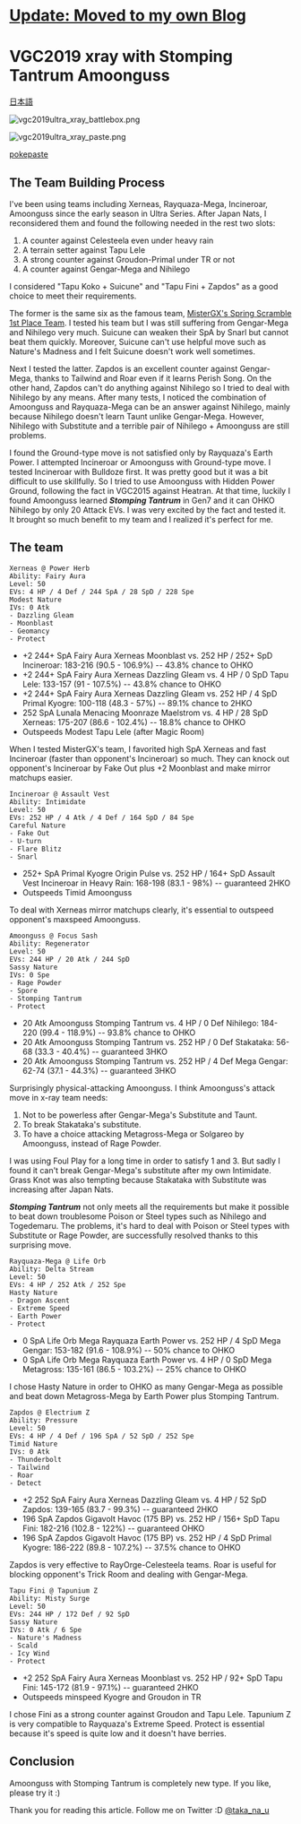 # [Update: Moved to my own Blog](https://takanauu.info/2019/08/15/vgc2019-tantrum-amoonguss/?lang=en)

# VGC2019 xray with Stomping Tantrum Amoonguss
[日本語](vgc2019ultra_xray_jp.md)

![vgc2019ultra_xray_battlebox.png](vgc2019ultra_xray_battlebox.png)

![vgc2019ultra_xray_paste.png](vgc2019ultra_xray_paste.png)

[pokepaste](https://pokepast.es/99b57ed559a77be3)

## The Team Building Process
I've been using teams including Xerneas, Rayquaza-Mega, Incineroar, Amoonguss since the early season in Ultra Series. After Japan Nats, I reconsidered them and found the following needed in the rest two slots:

1. A counter against Celesteela even under heavy rain
2. A terrain setter against Tapu Lele
3. A strong counter against Groudon-Primal under TR or not
4. A counter against Gengar-Mega and Nihilego

I considered "Tapu Koko + Suicune" and "Tapu Fini + Zapdos" as a good choice to meet their requirements.

The former is the same six as the famous team, [MisterGX's Spring Scramble 1st Place Team](https://www.trainertower.com/blue-stream-a-spring-scramble-1st-place-team-report/). I tested his team but I was still suffering from Gengar-Mega and Nihilego very much. Suicune can weaken their SpA by Snarl but cannot beat them quickly. Moreover, Suicune can't use helpful move such as Nature's Madness and I felt Suicune doesn't work well sometimes.

Next I tested the latter. Zapdos is an excellent counter against Gengar-Mega, thanks to Tailwind and Roar even if it learns Perish Song. On the other hand, Zapdos can't do anything against Nihilego so I tried to deal with Nihilego by any means. After many tests, I noticed the combination of Amoonguss and Rayquaza-Mega can be an answer against Nihilego, mainly because Nihilego doesn't learn Taunt unlike Gengar-Mega. However, Nihilego with Substitute and a terrible pair of Nihilego + Amoonguss are still problems.

I found the Ground-type move is not satisfied only by Rayquaza's Earth Power. I attempted Incineroar or Amoonguss with Ground-type move. I tested Incineroar with Bulldoze first. It was pretty good but it was a bit difficult to use skillfully. So I tried to use Amoonguss with Hidden Power Ground, following the fact in VGC2015 against Heatran. At that time, luckily I found Amoonguss learned **_Stomping Tantrum_** in Gen7 and it can OHKO Nihilego by only 20 Attack EVs. I was very excited by the fact and tested it. It brought so much benefit to my team and I realized it's perfect for me.

## The team
```
Xerneas @ Power Herb  
Ability: Fairy Aura  
Level: 50  
EVs: 4 HP / 4 Def / 244 SpA / 28 SpD / 228 Spe  
Modest Nature  
IVs: 0 Atk  
- Dazzling Gleam  
- Moonblast  
- Geomancy  
- Protect  
```
- +2 244+ SpA Fairy Aura Xerneas Moonblast vs. 252 HP / 252+ SpD Incineroar: 183-216 (90.5 - 106.9%) -- 43.8% chance to OHKO
- +2 244+ SpA Fairy Aura Xerneas Dazzling Gleam vs. 4 HP / 0 SpD Tapu Lele: 133-157 (91 - 107.5%) -- 43.8% chance to OHKO
- +2 244+ SpA Fairy Aura Xerneas Dazzling Gleam vs. 252 HP / 4 SpD Primal Kyogre: 100-118 (48.3 - 57%) -- 89.1% chance to 2HKO
- 252 SpA Lunala Menacing Moonraze Maelstrom vs. 4 HP / 28 SpD Xerneas: 175-207 (86.6 - 102.4%) -- 18.8% chance to OHKO
- Outspeeds Modest Tapu Lele (after Magic Room)

When I tested MisterGX's team, I favorited high SpA Xerneas and fast Incineroar (faster than opponent's Incineroar) so much. They can knock out opponent's Incineroar by Fake Out plus +2 Moonblast and make mirror matchups easier.

```
Incineroar @ Assault Vest  
Ability: Intimidate  
Level: 50  
EVs: 252 HP / 4 Atk / 4 Def / 164 SpD / 84 Spe  
Careful Nature  
- Fake Out  
- U-turn  
- Flare Blitz  
- Snarl  
```
- 252+ SpA Primal Kyogre Origin Pulse vs. 252 HP / 164+ SpD Assault Vest Incineroar in Heavy Rain: 168-198 (83.1 - 98%) -- guaranteed 2HKO
- Outspeeds Timid Amoonguss

To deal with Xerneas mirror matchups clearly, it's essential to outspeed opponent's maxspeed Amoonguss.

```
Amoonguss @ Focus Sash  
Ability: Regenerator  
Level: 50  
EVs: 244 HP / 20 Atk / 244 SpD  
Sassy Nature  
IVs: 0 Spe  
- Rage Powder  
- Spore  
- Stomping Tantrum  
- Protect  
```
- 20 Atk Amoonguss Stomping Tantrum vs. 4 HP / 0 Def Nihilego: 184-220 (99.4 - 118.9%) -- 93.8% chance to OHKO
- 20 Atk Amoonguss Stomping Tantrum vs. 252 HP / 0 Def Stakataka: 56-68 (33.3 - 40.4%) -- guaranteed 3HKO
- 20 Atk Amoonguss Stomping Tantrum vs. 252 HP / 4 Def Mega Gengar: 62-74 (37.1 - 44.3%) -- guaranteed 3HKO

Surprisingly physical-attacking Amoonguss. I think Amoonguss's attack move in x-ray team needs:

1. Not to be powerless after Gengar-Mega's Substitute and Taunt.
2. To break Stakataka's substitute.
3. To have a choice attacking Metagross-Mega or Solgareo by Amoonguss, instead of Rage Powder.

I was using Foul Play for a long time in order to satisfy 1 and 3. But sadly I found it can't break Gengar-Mega's substitute after my own Intimidate. Grass Knot was also tempting because Stakataka with Substitute was increasing after Japan Nats.

**_Stomping Tantrum_** not only meets all the requirements but make it possible to beat down troublesome Poison or Steel types such as Nihilego and Togedemaru. The problems, it's hard to deal with Poison or Steel types with Substitute or Rage Powder, are successfully resolved thanks to this surprising move.

```
Rayquaza-Mega @ Life Orb  
Ability: Delta Stream  
Level: 50  
EVs: 4 HP / 252 Atk / 252 Spe  
Hasty Nature  
- Dragon Ascent  
- Extreme Speed  
- Earth Power  
- Protect  
```
- 0 SpA Life Orb Mega Rayquaza Earth Power vs. 252 HP / 4 SpD Mega Gengar: 153-182 (91.6 - 108.9%) -- 50% chance to OHKO
- 0 SpA Life Orb Mega Rayquaza Earth Power vs. 4 HP / 0 SpD Mega Metagross: 135-161 (86.5 - 103.2%) -- 25% chance to OHKO

I chose Hasty Nature in order to OHKO as many Gengar-Mega as possible and beat down Metagross-Mega by Earth Power plus Stomping Tantrum.

```
Zapdos @ Electrium Z  
Ability: Pressure  
Level: 50  
EVs: 4 HP / 4 Def / 196 SpA / 52 SpD / 252 Spe  
Timid Nature  
IVs: 0 Atk  
- Thunderbolt  
- Tailwind  
- Roar  
- Detect  
```
- +2 252 SpA Fairy Aura Xerneas Dazzling Gleam vs. 4 HP / 52 SpD Zapdos: 139-165 (83.7 - 99.3%) -- guaranteed 2HKO
- 196 SpA Zapdos Gigavolt Havoc (175 BP) vs. 252 HP / 156+ SpD Tapu Fini: 182-216 (102.8 - 122%) -- guaranteed OHKO
- 196 SpA Zapdos Gigavolt Havoc (175 BP) vs. 252 HP / 4 SpD Primal Kyogre: 186-222 (89.8 - 107.2%) -- 37.5% chance to OHKO

Zapdos is very effective to RayOrge-Celesteela teams. Roar is useful for blocking opponent's Trick Room and dealing with Gengar-Mega.

```
Tapu Fini @ Tapunium Z  
Ability: Misty Surge  
Level: 50  
EVs: 244 HP / 172 Def / 92 SpD  
Sassy Nature  
IVs: 0 Atk / 6 Spe  
- Nature's Madness  
- Scald  
- Icy Wind  
- Protect  
```
- +2 252 SpA Fairy Aura Xerneas Moonblast vs. 252 HP / 92+ SpD Tapu Fini: 145-172 (81.9 - 97.1%) -- guaranteed 2HKO
- Outspeeds minspeed Kyogre and Groudon in TR

I chose Fini as a strong counter against Groudon and Tapu Lele. Tapunium Z is very compatible to Rayquaza's Extreme Speed. Protect is essential because it's speed is quite low and it doesn't have berries.

## Conclusion

Amoonguss with Stomping Tantrum is completely new type. If you like, please try it :)

Thank you for reading this article. Follow me on Twitter :D [@taka_na_u](https://twitter.com/taka_na_u)

